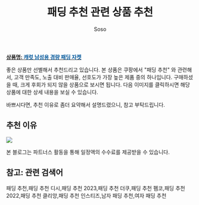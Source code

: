 ﻿---
layout: post
title:  "패딩 추천 관련 상품 추천"
author: Soso
categories: [ 패션의류 ]
tags: [패딩 추천,패딩 추천 디시,패딩 추천 2023,패딩 추천 더쿠,패딩 추천 펨코,패딩 추천 2022,패딩 추천 클리앙,패딩 추천 인스티즈,남자 패딩 추천,여자 패딩 추천]
image: https://ads-partners.coupang.com/image1/rH68_phLaS8Vy8HurPLU4tWXrpX4oLXmly4yHdECVyiI62uDNUeSvJoWMGOXTvyfxwHQDgMWSwkSL-meq3vAjBkufNp3c8yNsLC07a5rBuR1r91edd75JyHKEfe82aPfAFPriM64xDB4RQn8VQn-c1Y0A7tCAK57YYXypTVZzoesNTIZw5uK6Of0pQQ5aicZp2Co5m_ys7e6X5LBnhQx9VDFh90Eb7Wb-kjdHhnp9wM_shxF-6T2rv6NQhBHUkMANVhl7aAwGZBrkVwDM8Y-S2nV 
description: "쿠팡에서 패딩 추천 관련 상품으로 가장 고객 선호도가 높은 제품 중 하나입니다."
---

<a href="https://link.coupang.com/re/AFFSDP?lptag=AF5673682&pageKey=2111547303&itemId=3586763453&vendorItemId=71572558508&traceid=V0-153-a508cd78205018cb&requestid=20231116174038840114212657&token=31850C%7CMIXED"><b>상품명: <font color='#01579B'>캐럿 남성용 경량 패딩 자켓</font></b></a>

좋은 상품만 선별해서 추천드리고 있습니다.
본 상품은 쿠팡에서 "패딩 추천" 와 관련해서, 고객 만족도, 노출 대비 판매율, 선호도가 가장 높은 제품 중의 하나입니다.
구매하셨을 때, 크게 후회가 되지 않을 상품으로 보시면 됩니다. 
다음 이미지를 클릭하시면 해당 상품에 대한 상세 내용을 보실 수 있습니다.

바쁘시다면, 추천 이유로 좀더 요약해서 설명드렸으니, 참고 부탁드립니다.

## 추천 이유 

<a href="https://link.coupang.com/re/AFFSDP?lptag=AF5673682&pageKey=2111547303&itemId=3586763453&vendorItemId=71572558508&traceid=V0-153-a508cd78205018cb&requestid=20231116174038840114212657&token=31850C%7CMIXED"><img src="https://thumbnail8.coupangcdn.com/thumbnails/remote/q89/image/retail/images/2220493682291941-a7e17d18-69e2-40c6-b22b-073083d34a9e.jpg"></a> 

본 블로그는 파트너스 활동을 통해 일정액의 수수료를 제공받을 수 있습니다.

## 참고: 관련 검색어    
패딩 추천,패딩 추천 디시,패딩 추천 2023,패딩 추천 더쿠,패딩 추천 펨코,패딩 추천 2022,패딩 추천 클리앙,패딩 추천 인스티즈,남자 패딩 추천,여자 패딩 추천